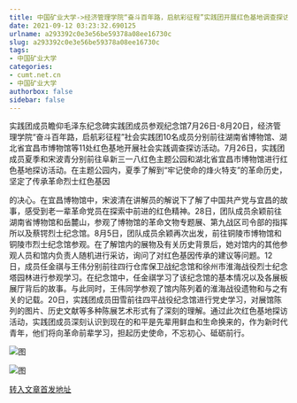 ```yaml
---
title: 中国矿业大学->经济管理学院“奋斗百年路，启航彩征程”实践团开展红色基地调查探访活动 | cumt.net.cn
date: 2021-09-12 03:23:32.690125
urlname: a293392c0e3e56be59378a08ee16730c
slug: a293392c0e3e56be59378a08ee16730c
tags: 
- 中国矿业大学
categories:
- cumt.net.cn
- 中国矿业大学
authorbox: false
sidebar: false
---
```

实践团成员瞻仰毛泽东纪念碑实践团成员参观纪念馆7月26日-8月20日，经济管理学院“奋斗百年路，启航彩征程”社会实践团10名成员分别前往湖南省博物馆、湖北省宜昌市博物馆等11处红色基地开展社会实践调查探访活动。7月26日，实践团成员夏季和宋波青分别前往阜新三一八红色主题公园和湖北省宜昌市博物馆进行红色基地探访活动。在主题公园内，夏季了解到“牢记使命的烽火特支”的革命历史，坚定了传承革命烈士红色基因
<!--more-->
的决心。在宜昌博物馆中，宋波清在讲解员的解说下了解了中国共产党与宜昌的故事，感受到老一辈革命党员在探索中前进的红色精神。28日，团队成员余颖前往湖南省博物馆和岳麓山，参观了博物馆的革命文物专题展、第九战区司令部的指挥所以及蔡锷烈士纪念馆。8月5日，团队成员余颖再次出发，前往铜陵市博物馆和铜陵市烈士纪念馆参观。在了解馆内的展物及有关历史背景后，她对馆内的其他参观人员和馆内负责人随机进行采访，询问了对红色基因传承的建议等问题。12日，成员任金祺与王伟分别前往四行仓库保卫战纪念馆和徐州市淮海战役烈士纪念塔园林进行参观学习。在纪念馆中，任金祺学习了该纪念馆的基本情况以及各展板展厅背后的故事。与此同时，王伟同学参观了馆内陈列着的淮海战役遗物和与之有关的记载。20日，实践团成员田雪前往四平战役纪念馆进行党史学习，对展馆陈列的图片、历史文献等多种陈展艺术形式有了深刻的理解。通过此次红色基地探访活动，实践团成员深刻认识到现在的和平是先辈用鲜血和生命换来的，作为新时代青年，他们将向革命前辈学习，担起历史使命，不忘初心、砥砺前行。

![图](http://xwzx.cumt.edu.cn/_upload/article/images/e4/3c/a755ce954361b6c5166c5b69fcca/6b226099-f0ab-4ddf-a3df-7e22195acb89.png)

![图](http://xwzx.cumt.edu.cn/_upload/article/images/e4/3c/a755ce954361b6c5166c5b69fcca/6d37e0d1-5fa5-4dc7-9c0b-2eacab22a3f5.png)

[转入文章首发地址](http://xwzx.cumt.edu.cn/3f/d8/c523a606168/page.htm)